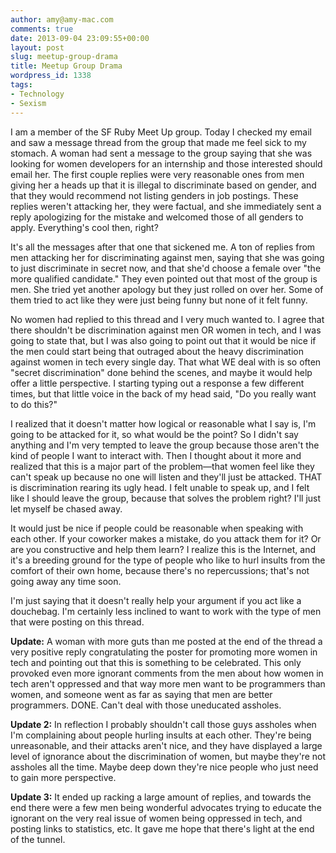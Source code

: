 ```yaml
---
author: amy@amy-mac.com
comments: true
date: 2013-09-04 23:09:55+00:00
layout: post
slug: meetup-group-drama
title: Meetup Group Drama
wordpress_id: 1338
tags:
- Technology
- Sexism
---
```


I am a member of the SF Ruby Meet Up group. Today I checked my email and saw a message thread from the group that made me feel sick to my stomach. A woman had sent a message to the group saying that she was looking for women developers for an internship and those interested should email her. The first couple replies were very reasonable ones from men giving her a heads up that it is illegal to discriminate based on gender, and that they would recommend not listing genders in job postings. These replies weren't attacking her, they were factual, and she immediately sent a reply apologizing for the mistake and welcomed those of all genders to apply. Everything's cool then, right?

It's all the messages after that one that sickened me. A ton of replies from men attacking her for discriminating against men, saying that she was going to just discriminate in secret now, and that she'd choose a female over "the more qualified candidate." They even pointed out that most of the group is men. She tried yet another apology but they just rolled on over her. Some of them tried to act like they were just being funny but none of it felt funny.

No women had replied to this thread and I very much wanted to. I agree that there shouldn't be discrimination against men OR women in tech, and I was going to state that, but I was also going to point out that it would be nice if the men could start being that outraged about the heavy discrimination against women in tech every single day. That what WE deal with is so often "secret discrimination" done behind the scenes, and maybe it would help offer a little perspective. I starting typing out a response a few different times, but that little voice in the back of my head said, "Do you really want to do this?"

I realized that it doesn't matter how logical or reasonable what I say is, I'm going to be attacked for it, so what would be the point? So I didn't say anything and I'm very tempted to leave the group because those aren't the kind of people I want to interact with. Then I thought about it more and realized that this is a major part of the problem—that women feel like they can't speak up because no one will listen and they'll just be attacked. THAT is discrimination rearing its ugly head. I felt unable to speak up, and I felt like I should leave the group, because that solves the problem right? I'll just let myself be chased away.

It would just be nice if people could be reasonable when speaking with each other. If your coworker makes a mistake, do you attack them for it? Or are you constructive and help them learn? I realize this is the Internet, and it's a breeding ground for the type of people who like to hurl insults from the comfort of their own home, because there's no repercussions; that's not going away any time soon.

I'm just saying that it doesn't really help your argument if you act like a douchebag. I'm certainly less inclined to want to work with the type of men that were posting on this thread.

**Update:** A woman with more guts than me posted at the end of the thread a very positive reply congratulating the poster for promoting more women in tech and pointing out that this is something to be celebrated. This only provoked even more ignorant comments from the men about how women in tech aren't oppressed and that way more men want to be programmers than women, and someone went as far as saying that men are better programmers. DONE. Can't deal with those uneducated assholes.

**Update 2:** In reflection I probably shouldn't call those guys assholes when I'm complaining about people hurling insults at each other. They're being unreasonable, and their attacks aren't nice, and they have displayed a large level of ignorance about the discrimination of women, but maybe they're not assholes all the time. Maybe deep down they're nice people who just need to gain more perspective.

**Update 3:** It ended up racking a large amount of replies, and towards the end there were a few men being wonderful advocates trying to educate the ignorant on the very real issue of women being oppressed in tech, and posting links to statistics, etc. It gave me hope that there's light at the end of the tunnel.
